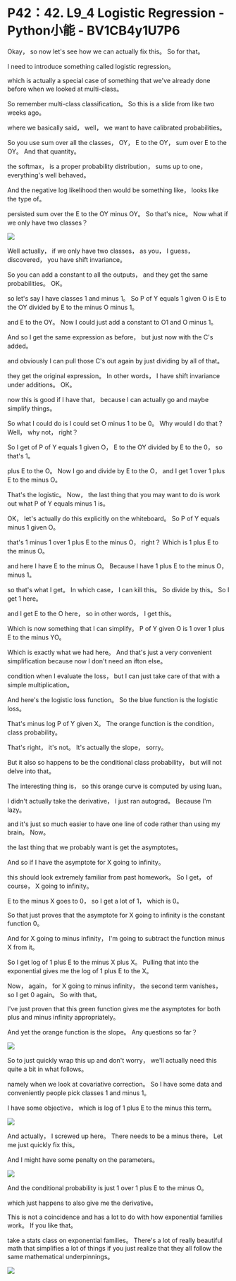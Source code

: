 # P42：42. L9_4 Logistic Regression - Python小能 - BV1CB4y1U7P6

 Okay， so now let's see how we can actually fix this。 So for that。

 I need to introduce something called logistic regression。

 which is actually a special case of something that we've already done before when we looked at multi-class。

 So remember multi-class classification。 So this is a slide from like two weeks ago。

 where we basically said， well， we want to have calibrated probabilities。

 So you use sum over all the classes， OY， E to the OY， sum over E to the OY。 And that quantity。

 the softmax， is a proper probability distribution， sums up to one， everything's well behaved。

 And the negative log likelihood then would be something like， looks like the type of。

 persisted sum over the E to the OY minus OY。 So that's nice。 Now what if we only have two classes？



![](img/c99b1e13e6c2bc0ca826fc70993a2f8e_1.png)

 Well actually， if we only have two classes， as you， I guess， discovered， you have shift invariance。

 So you can add a constant to all the outputs， and they get the same probabilities。 OK。

 so let's say I have classes 1 and minus 1。 So P of Y equals 1 given O is E to the OY divided by E to the minus O minus 1。

 and E to the OY。 Now I could just add a constant to O1 and O minus 1。

 And so I get the same expression as before， but just now with the C's added。

 and obviously I can pull those C's out again by just dividing by all of that。

 they get the original expression。 In other words， I have shift invariance under additions。 OK。

 now this is good if I have that， because I can actually go and maybe simplify things。

 So what I could do is I could set O minus 1 to be 0。 Why would I do that？ Well， why not， right？

 So I get of P of Y equals 1 given O， E to the OY divided by E to the 0， so that's 1。

 plus E to the O。 Now I go and divide by E to the O， and I get 1 over 1 plus E to the minus O。

 That's the logistic。 Now， the last thing that you may want to do is work out what P of Y equals minus 1 is。

 OK， let's actually do this explicitly on the whiteboard。 So P of Y equals minus 1 given O。

 that's 1 minus 1 over 1 plus E to the minus O， right？ Which is 1 plus E to the minus O。

 and here I have E to the minus O。 Because I have 1 plus E to the minus O， minus 1。

 so that's what I get。 In which case， I can kill this。 So divide by this。 So I get 1 here。

 and I get E to the O here， so in other words， I get this。

 Which is now something that I can simplify。 P of Y given O is 1 over 1 plus E to the minus YO。

 Which is exactly what we had here。 And that's just a very convenient simplification because now I don't need an ifton else。

 condition when I evaluate the loss， but I can just take care of that with a simple multiplication。

 And here's the logistic loss function。 So the blue function is the logistic loss。

 That's minus log P of Y given X。 The orange function is the condition， class probability。

 That's right， it's not。 It's actually the slope， sorry。

 But it also so happens to be the conditional class probability， but will not delve into that。

 The interesting thing is， so this orange curve is computed by using luan。

 I didn't actually take the derivative， I just ran autograd。 Because I'm lazy。

 and it's just so much easier to have one line of code rather than using my brain。 Now。

 the last thing that we probably want is get the asymptotes。

 And so if I have the asymptote for X going to infinity。

 this should look extremely familiar from past homework。 So I get， of course， X going to infinity。

 E to the minus X goes to 0， so I get a lot of 1， which is 0。

 So that just proves that the asymptote for X going to infinity is the constant function 0。

 And for X going to minus infinity， I'm going to subtract the function minus X from it。

 So I get log of 1 plus E to the minus X plus X。 Pulling that into the exponential gives me the log of 1 plus E to the X。

 Now， again， for X going to minus infinity， the second term vanishes， so I get 0 again。 So with that。

 I've just proven that this green function gives me the asymptotes for both plus and minus infinity appropriately。

 And yet the orange function is the slope。 Any questions so far？



![](img/c99b1e13e6c2bc0ca826fc70993a2f8e_3.png)

 So to just quickly wrap this up and don't worry， we'll actually need this quite a bit in what follows。

 namely when we look at covariative correction。 So I have some data and conveniently people pick classes 1 and minus 1。

 I have some objective， which is log of 1 plus E to the minus this term。



![](img/c99b1e13e6c2bc0ca826fc70993a2f8e_5.png)

 And actually， I screwed up here。 There needs to be a minus there。 Let me just quickly fix this。

 And I might have some penalty on the parameters。

![](img/c99b1e13e6c2bc0ca826fc70993a2f8e_7.png)

 And the conditional probability is just 1 over 1 plus E to the minus O。

 which just happens to also give me the derivative。

 This is not a coincidence and has a lot to do with how exponential families work。 If you like that。

 take a stats class on exponential families。 There's a lot of really beautiful math that simplifies a lot of things if you just realize that they all follow the same mathematical underpinnings。



![](img/c99b1e13e6c2bc0ca826fc70993a2f8e_9.png)